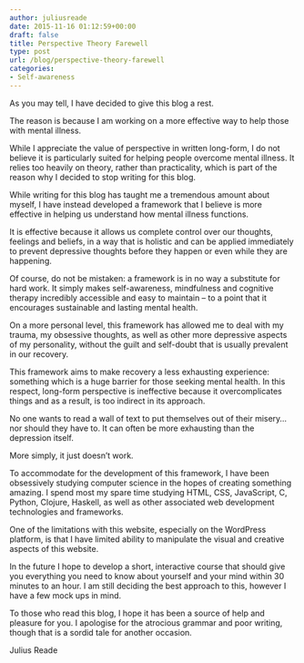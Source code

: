 ```yaml
---
author: juliusreade
date: 2015-11-16 01:12:59+00:00
draft: false
title: Perspective Theory Farewell
type: post
url: /blog/perspective-theory-farewell
categories:
- Self-awareness
---
```


As you may tell, I have decided to give this blog a rest.

The reason is because I am working on a more effective way to help those with mental illness.

While I appreciate the value of perspective in written long-form, I do not believe it is particularly suited for helping people overcome mental illness. It relies too heavily on theory, rather than practicality, which is part of the reason why I decided to stop writing for this blog.

While writing for this blog has taught me a tremendous amount about myself, I have instead developed a framework that I believe is more effective in helping us understand how mental illness functions.

It is effective because it allows us complete control over our thoughts, feelings and beliefs, in a way that is holistic and can be applied immediately to prevent depressive thoughts before they happen or even while they are happening.

Of course, do not be mistaken: a framework is in no way a substitute for hard work. It simply makes self-awareness, mindfulness and cognitive therapy incredibly accessible and easy to maintain – to a point that it encourages sustainable and lasting mental health.

On a more personal level, this framework has allowed me to deal with my trauma, my obsessive thoughts, as well as other more depressive aspects of my personality, without the guilt and self-doubt that is usually prevalent in our recovery.

This framework aims to make recovery a less exhausting experience: something which is a huge barrier for those seeking mental health. In this respect, long-form perspective is ineffective because it overcomplicates things and as a result, is too indirect in its approach.

No one wants to read a wall of text to put themselves out of their misery… nor should they have to. It can often be more exhausting than the depression itself.

More simply, it just doesn’t work.

To accommodate for the development of this framework, I have been obsessively studying computer science in the hopes of creating something amazing. I spend most my spare time studying HTML, CSS, JavaScript, C, Python, Clojure, Haskell, as well as other associated web development technologies and frameworks.

One of the limitations with this website, especially on the WordPress platform, is that I have limited ability to manipulate the visual and creative aspects of this website.

In the future I hope to develop a short, interactive course that should give you everything you need to know about yourself and your mind within 30 minutes to an hour. I am still deciding the best approach to this, however I have a few mock ups in mind.

To those who read this blog, I hope it has been a source of help and pleasure for you. I apologise for the atrocious grammar and poor writing, though that is a sordid tale for another occasion.



Julius Reade
